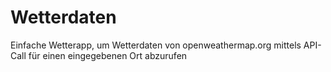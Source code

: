 # Wetterdaten

Einfache Wetterapp, um Wetterdaten von openweathermap.org mittels API-Call für einen eingegebenen Ort abzurufen
